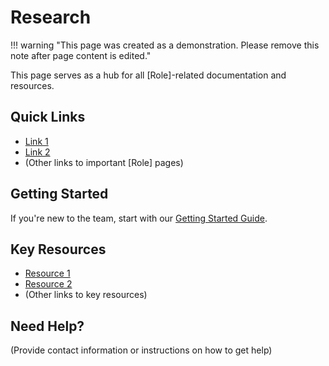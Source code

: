 # Research

!!! warning "This page was created as a demonstration. Please remove this note after page content is edited."

This page serves as a hub for all [Role]-related documentation and resources.

## Quick Links

- [Link 1](link-to-page-1)
- [Link 2](link-to-page-2)
- (Other links to important [Role] pages)

## Getting Started

If you're new to the team, start with our [Getting Started Guide](link-to-getting-started-guide).

## Key Resources

- [Resource 1](link-to-resource-1)
- [Resource 2](link-to-resource-2)
- (Other links to key resources)

## Need Help?

(Provide contact information or instructions on how to get help)

